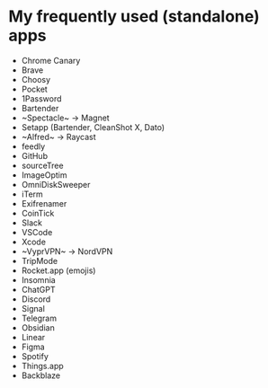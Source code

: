 # My frequently used (standalone) apps

* Chrome Canary
* Brave
* Choosy
* Pocket
* 1Password
* Bartender
* ~Spectacle~ → Magnet
* Setapp (Bartender, CleanShot X, Dato)
* ~Alfred~ → Raycast
* feedly
* GitHub
* sourceTree
* ImageOptim
* OmniDiskSweeper
* iTerm
* Exifrenamer
* CoinTick
* Slack
* VSCode
* Xcode
* ~VyprVPN~ → NordVPN
* TripMode
* Rocket.app (emojis)
* Insomnia
* ChatGPT
* Discord
* Signal
* Telegram
* Obsidian
* Linear
* Figma
* Spotify
* Things.app
* Backblaze
